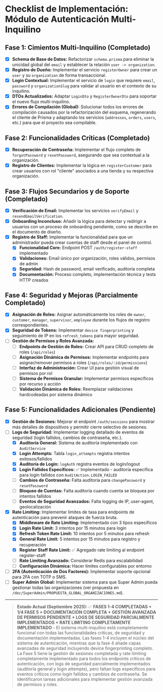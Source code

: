 # Checklist de Implementación: Módulo de Autenticación Multi-Inquilino

## Fase 1: Cimientos Multi-Inquilino (Completado)
- [x] **Schema de Base de Datos:** Refactorizar `schema.prisma` para eliminar la unicidad global del `email` y establecer la relación `user -> organization`.
- [x] **Registro de Dueño:** Implementar el servicio `registerOwner` para crear un `user` y su `organization` de forma transaccional.
- [x] **Login Contextual:** Implementar el servicio de `login` que requiere `email`, `password` y `organizationSlug` para validar al usuario en el contexto de su inquilino.
- [x] **DTOs Actualizados:** Adaptar `LoginDto` y `RegisterOwnerDto` para soportar el nuevo flujo multi-inquilino.
- [x] **Errores de Compilación (Global):** Solucionar todos los errores de compilación causados por la refactorización del esquema, regenerando el cliente de Prisma y adaptando los servicios (`addresses`, `orders`, `users`, etc.) para que el proyecto sea compilable.

## Fase 2: Funcionalidades Críticas (Completado)
- [x] **Recuperación de Contraseña:** Implementar el flujo completo de `forgotPassword` y `resetPassword`, asegurando que sea contextual a la organización.
- [x] **Registro de Clientes:** Implementar la lógica en `registerCustomer` para crear usuarios con rol "cliente" asociados a una tienda y su respectiva organización.

## Fase 3: Flujos Secundarios y de Soporte (Completado)
- [x] **Verificación de Email:** Implementar los servicios `verifyEmail` y `resendEmailVerification`.
- [x] **Onboarding Inconcluso:** Añadir la lógica para detectar y redirigir a usuarios con un proceso de onboarding pendiente, como se describe en el documento de diseño.
- [x] **Registro de Staff:** Implementar la funcionalidad para que un administrador pueda crear cuentas de staff desde el panel de control.
  - [x] **Funcionalidad Core:** Endpoint POST `/auth/register-staff` implementado
  - [x] **Validaciones:** Email único por organización, roles válidos, permisos de admin
  - [x] **Seguridad:** Hash de password, email verificado, auditoría completa
  - [x] **Documentación:** Proceso completo, implementación técnica y tests HTTP creados

## Fase 4: Seguridad y Mejoras (Parcialmente Completado)
- [x] **Asignación de Roles:** Asignar automáticamente los roles de `owner`, `customer`, `manager`, `supervisor`, `employee` durante los flujos de registro correspondientes.
- [x] **Seguridad de Tokens:** Implementar `device fingerprinting` y seguimiento de IP en los `refresh_tokens` para mayor seguridad.
- [ ] **Gestión de Permisos y Roles Avanzada:**
  - [ ] **Endpoints de Gestión de Roles:** Crear API para CRUD completo de roles (`/api/roles`)
  - [ ] **Asignación Dinámica de Permisos:** Implementar endpoints para asignar/remover permisos a roles (`/api/roles/:id/permissions`)
  - [ ] **Interfaz de Administración:** Crear UI para gestión visual de permisos por rol
  - [ ] **Sistema de Permisos Granular:** Implementar permisos específicos por recurso y acción
  - [ ] **Validación Dinámica de Roles:** Reemplazar validaciones hardcodeadas por sistema dinámico

## Fase 5: Funcionalidades Adicionales (Pendiente)
- [x] **Gestión de Sesiones:** Mejorar el endpoint `/auth/sessions` para mostrar más detalles de dispositivos y permitir cierre selectivo de sesiones.
- [ ] **Logs de Seguridad:** Implementar logging detallado de eventos de seguridad (login fallidos, cambios de contraseña, etc.).
  - [x] **Auditoría General:** Sistema de auditoría implementado con `AuditService`
  - [x] **Login Attempts:** Tabla `login_attempts` registra intentos exitosos/fallidos
  - [x] **Auditoría de Login:** `logAuth` registra eventos de login/logout
  - [x] **Login Fallidos Específicos:** ✅ Implementado - auditoría específica para login fallidos con `AuditAction.LOGIN_FAILED`
  - [ ] **Cambios de Contraseña:** Falta auditoría para `changePassword` y `resetPassword`
  - [ ] **Bloqueo de Cuentas:** Falta auditoría cuando cuenta se bloquea por intentos fallidos
  - [ ] **Eventos de Seguridad Avanzados:** Falta logging de IP, user-agent, geolocalización
- [x] **Rate Limiting:** Implementar límites de tasa para endpoints de autenticación para prevenir ataques de fuerza bruta.
  - [x] **Middleware de Rate Limiting:** Implementado con 3 tipos específicos
  - [x] **Login Rate Limit:** 3 intentos por 15 minutos para login
  - [x] **Refresh Token Rate Limit:** 10 intentos por 5 minutos para refresh
  - [x] **General Rate Limit:** 5 intentos por 15 minutos para registro y recuperación
  - [x] **Register Staff Rate Limit:** ✅ Agregado rate limiting al endpoint register-staff
  - [ ] **Rate Limiting Avanzado:** Considerar Redis para escalabilidad
  - [ ] **Configuración Dinámica:** Hacer límites configurables por entorno
- [ ] **2FA (Autenticación de Dos Factores):** Implementar soporte opcional para 2FA con TOTP o SMS.
- [ ] **Super Admin Global:** Implementar sistema para que Super Admin pueda gestionar todas las organizaciones (ver propuesta en `/doc/SuperAdmin/PROPUESTA_GLOBAL_ORGANIZACIONES.md`).

---

> **Estado Actual (Septiembre 2025):** ✅ **FASES 1-4 COMPLETADAS + 1/4 FASE 5 + DOCUMENTACIÓN COMPLETA + GESTIÓN AVANZADA DE PERMISOS PENDIENTE + LOGS DE SEGURIDAD PARCIALMENTE IMPLEMENTADOS + RATE LIMITING COMPLETAMENTE IMPLEMENTADO** - El sistema multi-inquilino está completamente funcional con todas las funcionalidades críticas, de seguridad y documentación implementadas. Las fases 1-4 incluyen el núcleo del sistema de autenticación, mientras que la fase 4 añade capas avanzadas de seguridad incluyendo device fingerprinting completo. La Fase 5 tiene la gestión de sesiones completada y rate limiting completamente implementado para todos los endpoints críticos de autenticación, con logs de seguridad parcialmente implementados (auditoría general y login attempts), pero faltan logs específicos para eventos críticos como login fallidos y cambios de contraseña. Se identificaron tareas adicionales para implementar gestión avanzada de permisos y roles.